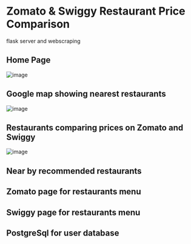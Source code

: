 # Zomato & Swiggy Restaurant Price Comparison
flask server and webscraping 

## Home Page

![image](https://user-images.githubusercontent.com/55716155/79236362-7adb4b00-7e8a-11ea-88e4-78f444c86a39.png)
## Google map showing nearest restaurants

![image](https://user-images.githubusercontent.com/55716155/79236675-e45b5980-7e8a-11ea-887a-6c1eddef1575.png)
## Restaurants comparing prices on Zomato and Swiggy

![image](https://user-images.githubusercontent.com/55716155/79236914-30a69980-7e8b-11ea-960c-2be04044c71f.png)
## Near by recommended restaurants

## Zomato page for restaurants menu

## Swiggy page for restaurants menu

## PostgreSql for user database
